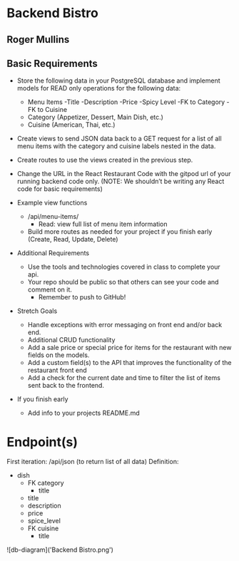 # Backend Bistro
## Roger Mullins

## Basic Requirements
- Store the following data in your PostgreSQL database and implement models for READ only operations for the following data:
    - Menu Items
        -Title
        -Description
        -Price
        -Spicy Level
        -FK to Category
        -FK to Cuisine
    - Category (Appetizer, Dessert, Main Dish, etc.)
    - Cuisine (American, Thai, etc.)

- Create views to send JSON data back to a GET request for a list of all menu items with the category and cuisine labels nested in the data.
- Create routes to use the views created in the previous step.
- Change the URL in the React Restaurant Code with the gitpod url of your running backend code only. (NOTE: We shouldn’t be writing any React code for basic requirements)
- Example view functions
    - /api/menu-items/
        - Read: view full list of menu item information
    - Build more routes as needed for your project if you finish early (Create, Read, Update, Delete)
- Additional Requirements
    - Use the tools and technologies covered in class to complete your api.
    - Your repo should be public so that others can see your code and comment on it. 	
        - Remember to push to GitHub!
- Stretch Goals
    - Handle exceptions with error messaging on front end and/or back end.
    - Additional CRUD functionality
    - Add a sale price or special price for items for the restaurant with new fields on the models.
    - Add a custom field(s) to the API that improves the functionality of the restaurant front end
    - Add a check for the current date and time to filter the list of items sent back to the frontend. 
- If you finish early
    - Add info to your projects README.md

# Endpoint(s)
First iteration: /api/json (to return list of all data)
Definition:
- dish
    - FK category
        - title
    - title
    - description
    - price
    - spice_level
    - FK cuisine
        - title

![db-diagram]('Backend Bistro.png')